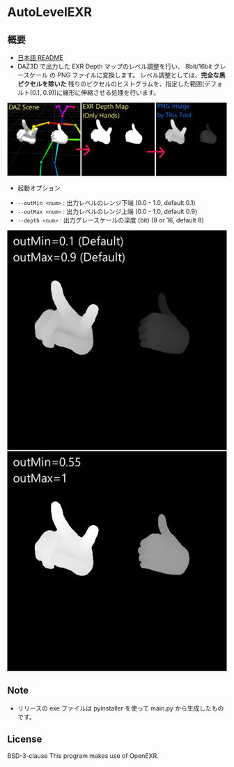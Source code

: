 # AutoLevelEXR

## 概要
* [日本語 README](./README_jp.md)
* DAZ3D で出力した EXR Depth マップのレベル調整を行い、 8bit/16bit グレースケール の PNG ファイルに変換します。
  レベル調整としては、**完全な黒ピクセルを除いた** 残りのピクセルのヒストグラムを、指定した範囲(デフォルト(0.1, 0.9))に線形に伸縮させる処理を行います。

![sample1](./imgs/1.png)

* 起動オプション
 - `--outMin <num>` : 出力レベルのレンジ下端 (0.0 - 1.0, default 0.1)
 - `--outMax <num>` : 出力レベルのレンジ上端 (0.0 - 1.0, default 0.9)
 - `--depth <num>` : 出力グレースケールの深度 (bit) (8 or 16, default 8)

![sample2](./imgs/2.png) ![sample2](./imgs/3.png)

## Note
* リリースの exe ファイルは pyinstaller を使って main.py から生成したものです。

## License
BSD-3-clause
This program makes use of OpenEXR.
